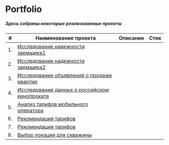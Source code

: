 # Portfolio 
##### Здесь собраны некоторые реализованные проекты


|   #    |                   Наименование проекта                       |                      Описание                     |                   Стек                     |
|--------|--------------------------------------------------------------|---------------------------------------------------|--------------------------------------------|
|   1.   |[Исследование надежности заемщика1](http://example.com/link "Я ссылка")
|   2.   |[Исследование надежности заемщика2](http://example.com/link "Я ссылка")
|   3.   |[Исследование объявлений о продаже квартир](http://example.com/link "Я ссылка")
|   4.   |[Исследование данных о российском кинопрокате](http://example.com/link "Я ссылка")
|   5.   |[Анализ тарифов мобильного оператора](http://example.com/link "Я ссылка")
|   6.   |[Рекомендация тарифов](http://example.com/link "Я ссылка")
|   7.   |[Рекомендация тарифов](http://example.com/link "Я ссылка")
|   8.   |[Выбор локации для скважины](http://example.com/link "Я ссылка")
